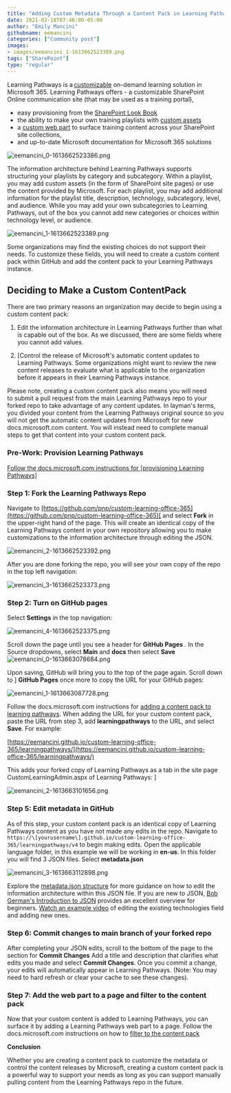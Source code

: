 ```yaml
---
title: "Adding Custom Metadata Through a Content Pack in Learning Pathways"
date: 2021-02-18T07:46:00-05:00
author: "Emily Mancini"
githubname: eemancini
categories: ["Community post"]
images:
- images/eemancini_1-1613662523389.png
tags: ["SharePoint"]
type: "regular"
---
```


Learning Pathways is
a [customizable](https://learn.microsoft.com/office365/customlearning/custom_accessadmin)
on-demand learning solution in Microsoft 365. Learning Pathways offers - a
customizable SharePoint Online communication site (that may be used as a
training portal),

- easy provisioning from
the [SharePoint Look
Book](https://lookbook.microsoft.com/details/3df8bd55-b872-4c9d-88e3-6b2f05344239?source=default)
- the ability to make your own training playlists with
[custom
assets](https://learn.microsoft.com/office365/customlearning/custom_addassets)
- a [custom web
part](https://learn.microsoft.com/office365/customlearning/custom_whereiswebpart) to
surface training content across your SharePoint site collections,
- and
up-to-date Microsoft documentation for Microsoft 365
solutions

![eemancini_0-1613662523386.png](images/eemancini_0-1613662523386.png)

The information architecture behind Learning Pathways supports
structuring your playlists by category and subcategory. Within a
playlist, you may add custom assets (in the form of SharePoint site
pages) or use the content provided by Microsoft. For each playlist, you
may add additional information for the playlist title, description,
technology, subcategory, level, and audience. While you may add your own
subcategories to Learning Pathways, out of the box you cannot add new
categories or choices
within technology
level, or
audience.

![eemancini_1-1613662523389.png](images/eemancini_1-1613662523389.png)

Some organizations may find the existing choices do not support their
needs. To customize these fields, you will need to
create a custom content pack within GitHub and add the content pack to
your Learning Pathways instance.

## Deciding to Make a Custom ContentPack

There are two primary reasons an organization may decide to begin using
a custom content
pack:

1.  Edit the information architecture in Learning Pathways further than
    what is capable out of the box. As we discussed,
    there are some fields where you cannot add
    values.


1.  [Control the release of Microsoft's automatic content updates to
    Learning Pathways. Some organizations might want to review the new
    content releases to evaluate what is applicable to the organization
    before it appears in their Learning Pathways
    instance.

Please note, creating a custom content pack also
means you will need to submit a pull request from the
main Learning Pathways repo to your forked repo to take advantage of any
content updates. In layman's terms, you divided your
content from the Learning
Pathways original source so you
will not get the automatic content updates from Microsoft for new
docs.microsoft.com content.
You will instead need to complete
manual steps to get that content into your custom
content
pack.

### Pre-Work: Provision Learning Pathways

[Follow the docs.microsoft.com instructions
for [provisioning Learning
Pathways] ](https://learn.microsoft.com/office365/customlearning/custom_provision#to-provision-learning-pathways)

### Step 1: Fork the Learning Pathways Repo

Navigate
to [https://github.com/pnp/custom-learning-office-365](https://github.com/pnp/custom-learning-office-365)[ and select **Fork** in
the upper-right hand of the page. This will create an identical copy of
the Learning Pathways content in your own repository allowing you to
make customizations to the information architecture through editing the
JSON.

![eemancini_2-1613662523392.png](images/eemancini_2-1613662523392.png)

After you are done forking the repo, you will see your own copy of the
repo in the top left
navigation:

![eemancini_3-1613662523373.png](images/eemancini_3-1613662523373.png)

### Step 2: Turn on GitHub pages

Select **Settings** in
the top
navigation:

![eemancini_4-1613662523375.png](images/eemancini_4-1613662523375.png)

Scroll down the page until you see a header
for **GitHub Pages** . In the
Source dropdowns,
select **Main** and **docs** then
select **Save**
![eemancini_0-1613663078684.png](images/eemancini_0-1613663078684.png)

Upon saving, GitHub will bring you to the top of the page again. Scroll
down to ] **GitHub Pages**  once more
to copy the URL for your
GitHub
pages:

![eemancini_1-1613663087728.png](images/eemancini_1-1613663087728.png)

Follow the docs.microsoft.com instructions
for [adding a content pack to learning
pathways](https://learn.microsoft.com/office365/customlearning/custom_partnerguide_contint#add-a-content-pack-to-learning-pathways). When
adding the URL for your custom content pack, paste the URL from step
3, add **learningpathways** to
the
URL, and select **Save**. For
example:

[https://eemancini.github.io/custom-learning-office-365/learningpathways/](https://eemancini.github.io/custom-learning-office-365/learningpathways/)

This adds your forked copy of Learning Pathways as a tab in the site
page CustomLearningAdmin.aspx of
Learning
Pathways: ]

![eemancini_2-1613663101656.png](images/eemancini_2-1613663101656.png)

### Step 5: Edit metadata in GitHub

As of this step, your custom content pack is an identical copy of
Learning Pathways content as you have not made any edits in the repo.
Navigate
to `https://\[yourusername\].github.io/custom-learning-office-365/learningpathways/v4` to
begin making edits. Open the applicable language
folder, in this example we
will be working in **en-us**. In
this folder you will find 3 JSON files.
Select **metadata.json**

![eemancini_3-1613663112898.png](images/eemancini_3-1613663112898.png)

Explore the [metadata.json
structure](https://learn.microsoft.com/office365/customlearning/custom_partnerguide_contint#metadatajson-structure) for
more guidance on  how to edit the information architecture
within this JSON
file. If you are new to
JSON, [Bob German's Introduction to
JSON](https://techcommunity.microsoft.com/t5/microsoft-365-pnp-blog/introduction-to-json/ba-p/2049369) provides
an excellent overview for
beginners. [Watch an example
video](https://www.youtube.com/watch?v=dzqEI5NKQ2U&t=7m09s) of
editing the existing technologies field and adding new
ones.

### Step 6: Commit changes to main branch of your forked repo

After completing your JSON edits, scroll to the bottom of the page to
the section for **Commit
Changes** Add a title and description that clarifies
what edits you made and select **Commit
Changes**. Once you commit a change, your edits will
automatically appear in Learning Pathways. (Note: You may need to hard
refresh or clear your cache to see these
changes).

### Step 7: Add the web part to a page and filter to the content pack

Now that your custom content is added to Learning Pathways, you can
surface it by adding a Learning Pathways web part to a page. Follow the
docs.microsoft.com instructions on how to [filter to
the content
pack](https://learn.microsoft.com/office365/customlearning/custom_partnerguide_contint#filter-to-the-content-pack-in-the-web-part)


**Conclusion**

Whether you are creating a content pack to customize the metadata or
control the content releases by Microsoft, creating a custom content
pack is a powerful way to support your needs as long as you can support
manually pulling content from the Learning Pathways repo in the
future.
